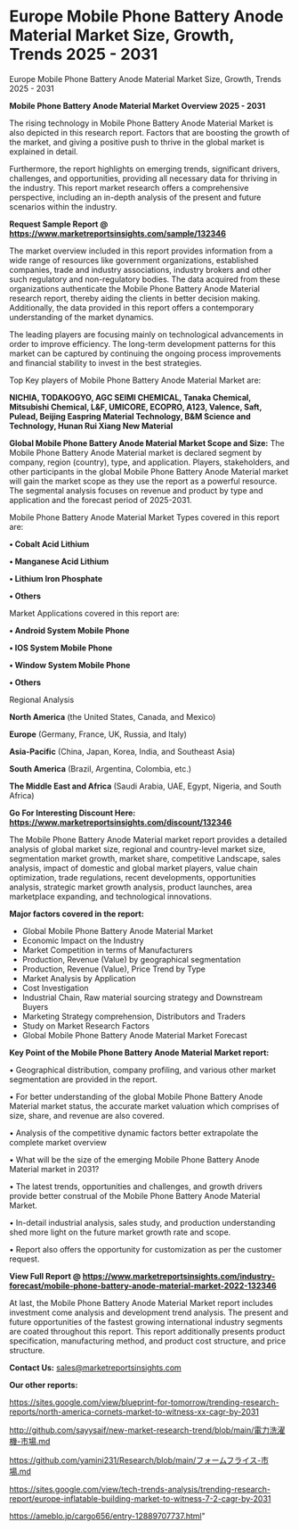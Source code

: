# Europe Mobile Phone Battery Anode Material Market Size, Growth, Trends 2025 - 2031
Europe Mobile Phone Battery Anode Material Market Size, Growth, Trends 2025 - 2031

<Strong> Mobile Phone Battery Anode Material Market Overview 2025 - 2031</strong>

The rising technology in Mobile Phone Battery Anode Material Market is also depicted in this research report. Factors that are boosting the growth of the market, and giving a positive push to thrive in the global market is explained in detail.

Furthermore, the report highlights on emerging trends, significant drivers, challenges, and opportunities, providing all necessary data for thriving in the industry. This report market research offers a comprehensive perspective, including an in-depth analysis of the present and future scenarios within the industry.

<strong>Request Sample Report @ <a href=https://www.marketreportsinsights.com/sample/132346>https://www.marketreportsinsights.com/sample/132346</a></strong>

The market overview included in this report provides information from a wide range of resources like government organizations, established companies, trade and industry associations, industry brokers and other such regulatory and non-regulatory bodies. The data acquired from these organizations authenticate the Mobile Phone Battery Anode Material research report, thereby aiding the clients in better decision making. Additionally, the data provided in this report offers a contemporary understanding of the market dynamics.

The leading players are focusing mainly on technological advancements in order to improve efficiency. The long-term development patterns for this market can be captured by continuing the ongoing process improvements and financial stability to invest in the best strategies.

Top Key players of Mobile Phone Battery Anode Material Market are:

<strong>NICHIA, TODAKOGYO, AGC SEIMI CHEMICAL, Tanaka Chemical, Mitsubishi Chemical, L&F, UMICORE, ECOPRO, A123, Valence, Saft, Pulead, Beijing Easpring Material Technology, B&M Science and Technology, Hunan Rui Xiang New Material</strong>

<strong><b>Global Mobile Phone Battery Anode Material Market Scope and Size:</b></strong>
The Mobile Phone Battery Anode Material market is declared segment by company, region (country), type, and application. Players, stakeholders, and other participants in the global Mobile Phone Battery Anode Material market will gain the market scope as they use the report as a powerful resource. The segmental analysis focuses on revenue and product by type and application and the forecast period of 2025-2031.

Mobile Phone Battery Anode Material Market Types covered in this report are:

<strong>• Cobalt Acid Lithium

• Manganese Acid Lithium

• Lithium Iron Phosphate

• Others</strong>

Market Applications covered in this report are:

<strong>• Android System Mobile Phone

• IOS System Mobile Phone

• Window System Mobile Phone

• Others</strong> 

Regional Analysis

<strong>North America</strong> (the United States, Canada, and Mexico)

<strong>Europe</strong> (Germany, France, UK, Russia, and Italy)

<strong>Asia-Pacific</strong> (China, Japan, Korea, India, and Southeast Asia)

<strong>South America</strong> (Brazil, Argentina, Colombia, etc.)

<strong>The Middle East and Africa</strong> (Saudi Arabia, UAE, Egypt, Nigeria, and South Africa)

<strong>Go For Interesting Discount Here: <a href=https://www.marketreportsinsights.com/discount/132346>https://www.marketreportsinsights.com/discount/132346</a></strong>

The Mobile Phone Battery Anode Material market report provides a detailed analysis of global market size, regional and country-level market size, segmentation market growth, market share, competitive Landscape, sales analysis, impact of domestic and global market players, value chain optimization, trade regulations, recent developments, opportunities analysis, strategic market growth analysis, product launches, area marketplace expanding, and technological innovations.

<strong><b>Major factors covered in the report:</b></strong>
<ul>
  <li>Global Mobile Phone Battery Anode Material Market </li>
  <li>Economic Impact on the Industry</li>
  <li>Market Competition in terms of Manufacturers</li>
  <li>Production, Revenue (Value) by geographical segmentation</li>
  <li>Production, Revenue (Value), Price Trend by Type</li>
  <li>Market Analysis by Application</li>
  <li>Cost Investigation</li>
  <li>Industrial Chain, Raw material sourcing strategy and Downstream Buyers</li>
  <li>Marketing Strategy comprehension, Distributors and Traders</li>
  <li>Study on Market Research Factors</li>
  <li>Global Mobile Phone Battery Anode Material Market Forecast</li>
</ul>

<strong><b>Key Point of the Mobile Phone Battery Anode Material Market report:</b></strong>

• Geographical distribution, company profiling, and various other market segmentation are provided in the report.

• For better understanding of the global Mobile Phone Battery Anode Material market status, the accurate market valuation which comprises of size, share, and revenue are also covered.

• Analysis of the competitive dynamic factors better extrapolate the complete market overview

• What will be the size of the emerging Mobile Phone Battery Anode Material market in 2031?

• The latest trends, opportunities and challenges, and growth drivers provide better construal of the Mobile Phone Battery Anode Material Market.

• In-detail industrial analysis, sales study, and production understanding shed more light on the future market growth rate and scope.

• Report also offers the opportunity for customization as per the customer request.

<strong><b>View Full Report @ <a href=https://www.marketreportsinsights.com/industry-forecast/mobile-phone-battery-anode-material-market-2022-132346>https://www.marketreportsinsights.com/industry-forecast/mobile-phone-battery-anode-material-market-2022-132346</a></b></strong>


At last, the Mobile Phone Battery Anode Material Market report includes investment come analysis and development trend analysis. The present and future opportunities of the fastest growing international industry segments are coated throughout this report. This report additionally presents product specification, manufacturing method, and product cost structure, and price structure.

<strong>Contact Us:</strong>
sales@marketreportsinsights.com

<strong>Our other reports:</strong>

<a href=https://sites.google.com/view/blueprint-for-tomorrow/trending-research-reports/north-america-cornets-market-to-witness-xx-cagr-by-2031>https://sites.google.com/view/blueprint-for-tomorrow/trending-research-reports/north-america-cornets-market-to-witness-xx-cagr-by-2031</a>

<a href=http://github.com/sayysaif/new-market-research-trend/blob/main/電力洗濯機-市場.md>http://github.com/sayysaif/new-market-research-trend/blob/main/電力洗濯機-市場.md</a>

<a href=https://github.com/yamini231/Research/blob/main/フォームフライス-市場.md>https://github.com/yamini231/Research/blob/main/フォームフライス-市場.md</a>

<a href=https://sites.google.com/view/tech-trends-analysis/trending-research-report/europe-inflatable-building-market-to-witness-7-2-cagr-by-2031>https://sites.google.com/view/tech-trends-analysis/trending-research-report/europe-inflatable-building-market-to-witness-7-2-cagr-by-2031</a>

<a href=https://ameblo.jp/cargo656/entry-12889707737.html>https://ameblo.jp/cargo656/entry-12889707737.html</a>"
